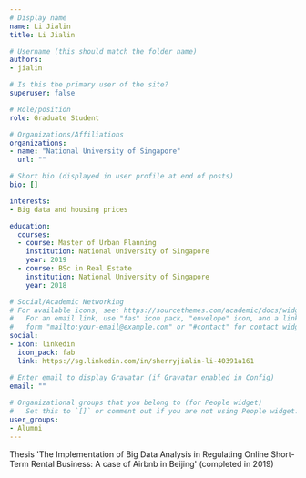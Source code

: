 ```yaml
---
# Display name
name: Li Jialin
title: Li Jialin

# Username (this should match the folder name)
authors:
- jialin

# Is this the primary user of the site?
superuser: false

# Role/position
role: Graduate Student

# Organizations/Affiliations
organizations:
- name: "National University of Singapore"
  url: ""

# Short bio (displayed in user profile at end of posts)
bio: []

interests:
- Big data and housing prices

education:
  courses:
  - course: Master of Urban Planning
    institution: National University of Singapore
    year: 2019
  - course: BSc in Real Estate
    institution: National University of Singapore
    year: 2018

# Social/Academic Networking
# For available icons, see: https://sourcethemes.com/academic/docs/widgets/#icons
#   For an email link, use "fas" icon pack, "envelope" icon, and a link in the
#   form "mailto:your-email@example.com" or "#contact" for contact widget.
social:
- icon: linkedin
  icon_pack: fab
  link: https://sg.linkedin.com/in/sherryjialin-li-40391a161

# Enter email to display Gravatar (if Gravatar enabled in Config)
email: ""
  
# Organizational groups that you belong to (for People widget)
#   Set this to `[]` or comment out if you are not using People widget.  
user_groups:
- Alumni
---
```


Thesis 'The Implementation of Big Data Analysis in Regulating Online Short-Term Rental Business: A case of Airbnb in Beijing' (completed in 2019)
